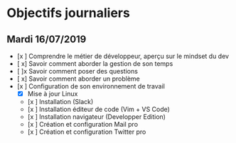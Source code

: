 # Objectifs journaliers

## Mardi 16/07/2019


* [x ] Comprendre le métier de développeur, aperçu sur le mindset du dev
* [ x] Savoir comment aborder la gestion de son temps
* [ ]x Savoir comment poser des questions
* [ x] Savoir comment aborder un problème
* [x ] Configuration de son environnement de travail
  * [x] Mise à jour Linux
  * [x ] Installation (Slack)
  * [x ] Installation éditeur de code (Vim + VS Code)
  * [x ] Installation navigateur (Developper Edition)
  * [x ] Création et configuration Mail pro 
  * [x ] Création et configuration Twitter pro 
